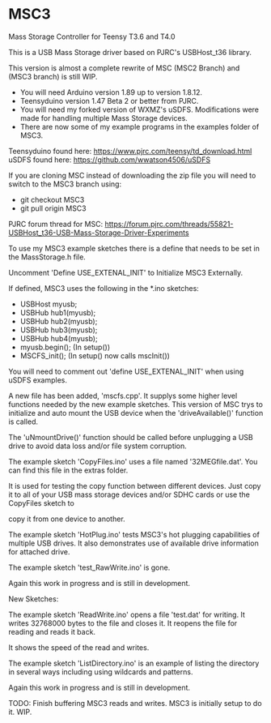 # MSC3
Mass Storage Controller for Teensy T3.6 and T4.0

This is a USB Mass Storage driver based on PJRC's USBHost_t36 library.

This version is almost a complete rewrite of MSC (MSC2 Branch) and (MSC3 branch)
is still WIP.

- You will need Arduino version 1.89 up to version 1.8.12.
- Teensyduino version 1.47 Beta 2 or better from PJRC.
- You will need my forked version of WXMZ's uSDFS. Modifications
  were made for handling multiple Mass Storage devices.
- There are now some of my example programs in the examples folder of MSC3.

Teensyduino found here: https://www.pjrc.com/teensy/td_download.html
uSDFS found here: https://github.com/wwatson4506/uSDFS

If you are cloning MSC instead of downloading the zip file you will need to switch to the MSC3 branch using:
- git checkout MSC3
- git pull origin MSC3

PJRC forum thread for MSC: https://forum.pjrc.com/threads/55821-USBHost_t36-USB-Mass-Storage-Driver-Experiments

To use my MSC3 example sketches there is a define that needs to be set in the MassStorage.h file.

Uncomment 'Define USE_EXTENAL_INIT' to Initialize MSC3 Externally.

If defined, MSC3 uses the following in the *.ino sketches:
- USBHost myusb;
- USBHub hub1(myusb);
- USBHub hub2(myusb);
- USBHub hub3(myusb);
- USBHub hub4(myusb);
- myusb.begin(); (In setup())
- MSCFS_init();   (In setup() now calls mscInit())

You will need to comment out 'define USE_EXTENAL_INIT' when using uSDFS examples.

A new file has been added, 'mscfs.cpp'. It supplys some higher level functions needed by the new example sketches.
This version of MSC trys to initialize and auto mount the USB device when the 'driveAvailable()' function is called.

The 'uNmountDrive()' function should be called before unplugging a USB drive to avoid data loss and/or file system corruption.

The example sketch 'CopyFiles.ino' uses a file named '32MEGfile.dat'. You can find this file in the extras folder.

It is used for testing the copy function between different devices. Just copy it to all of your USB mass storage devices and/or SDHC cards or use the CopyFiles sketch to

copy it from one device to another.

The example sketch 'HotPlug.ino' tests MSC3's hot plugging capabilities of multiple USB drives. It also demonstrates use of available drive information for attached drive.

The example sketch 'test_RawWrite.ino' is gone.

Again this work in progress and is still in development.

New Sketches:

The example sketch 'ReadWrite.ino' opens a file 'test.dat' for writing. It writes 32768000 bytes to the file and closes it. It reopens the file for reading and reads it back.

It shows the speed of the read and writes.

The example sketch 'ListDirectory.ino' is an example of listing the directory in several ways including using wildcards and patterns.

Again this work in progress and is still in development.

TODO: Finish buffering MSC3 reads and writes. MSC3 is initially setup to do it. WIP.
